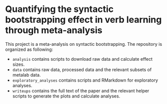 Quantifying the syntactic bootstrapping effect in verb learning through meta-analysis
===


This project is a meta-analysis on syntactic bootstrapping. The repository is organized as following: 

- `analysis` contains scripts to download raw data and calculate effect sizes.
- `data` contains raw data, processed data and the relevant subsets of metalab data. 
- `exploratory_analyses` contains scripts and RMarkdown for exploratory analyses. 
- `writeups` contains the full text of the paper and the relevant helper scripts to generate the plots and calculate analyses. 

